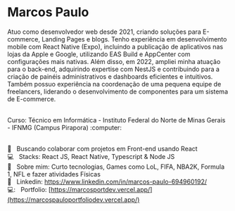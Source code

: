 
# Marcos Paulo

 Atuo como desenvolvedor web desde 2021, criando soluções para E-commerce, Landing Pages 
e blogs. Tenho experiência em desenvolvimento mobile com React Native (Expo), incluindo a 
publicação de aplicativos nas lojas da Apple e Google, utilizando EAS Build e AppCenter com 
configurações mais nativas.  Além disso, em 2022, ampliei minha atuação para o back-end, 
adquirindo expertise com NestJS e contribuindo para a criação de painéis administrativos e 
dashboards eficientes e intuitivos. Também possuo experiência na coordenação de uma 
pequena equipe de freelancers, liderando o desenvolvimento de componentes para um sistema 
de E-commerce.

<br/>
Curso: Técnico em Informática - Instituto Federal do Norte de Minas Gerais - IFNMG (Campus Pirapora) :computer:


 <br/> :purple_heart: &nbsp; Buscando colaborar com projetos em Front-end usando React
 <br/> :computer: &nbsp; Stacks: React JS, React Native, Typescript & Node JS
 <br/> 💬  &nbsp; Sobre mim: Curto tecnologias, Games como LoL, FIFA, NBA2K, Formula 1, NFL e fazer atividades Físicas
 <br/> :rocket: &nbsp; Linkedin: https://www.linkedin.com/in/marcos-paulo-694960192/
 <br/> 💻: &nbsp; Portfolio: [https://marcosportdev.vercel.app/](https://marcospauloportfoliodev.vercel.app/)
